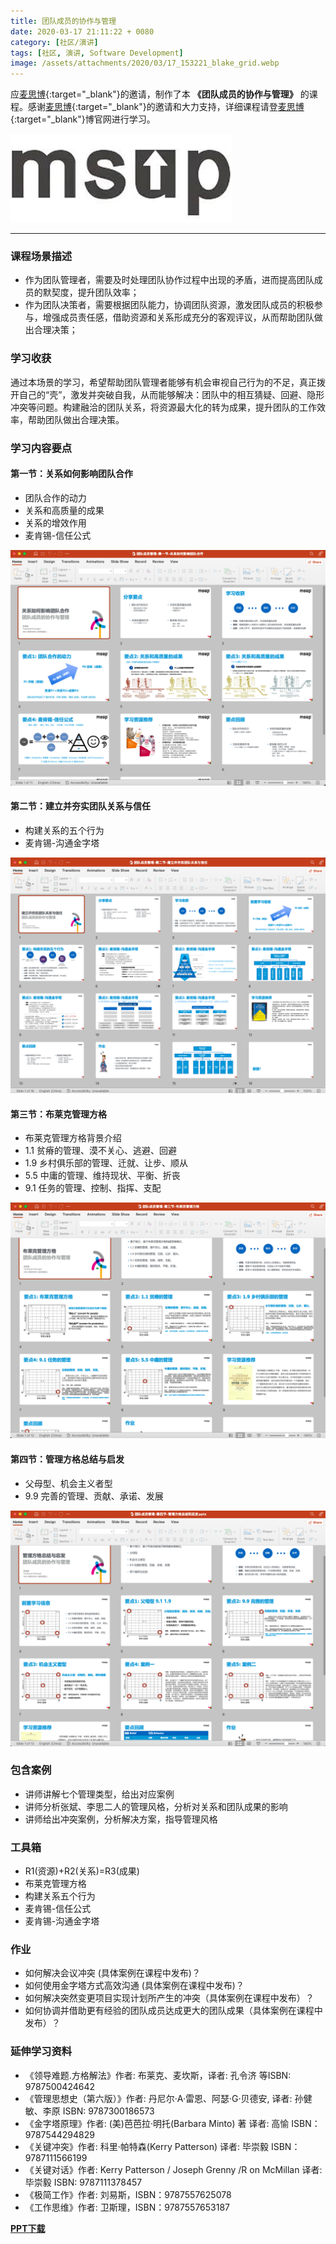 ```yaml
---
title: 团队成员的协作与管理
date: 2020-03-17 21:11:22 + 0080
category: [社区/演讲]
tags: [社区, 演讲, Software Development]
image: /assets/attachments/2020/03/17_153221_blake_grid.webp
---
```


应[麦思博](https://www.msup.com.cn/){:target="_blank"}的邀请，制作了本 **《团队成员的协作与管理》** 的课程。感谢[麦思博](https://www.msup.com.cn/){:target="_blank"}的邀请和大力支持，详细课程请登[麦思博](https://www.msup.com.cn/){:target="_blank"}博官网进行学习。       

![麦思博](/assets/attachments/2020/03/17_152145_6e6dmsu.jpg)

---

### 课程场景描述
* 作为团队管理者，需要及时处理团队协作过程中出现的矛盾，进而提高团队成员的默契度，提升团队效率；
* 作为团队决策者，需要根据团队能力，协调团队资源，激发团队成员的积极参与，增强成员责任感，借助资源和关系形成充分的客观评议，从而帮助团队做出合理决策；

### 学习收获
通过本场景的学习，希望帮助团队管理者能够有机会审视自己行为的不足，真正拨开自己的“壳”，激发并突破自我，从而能够解决：团队中的相互猜疑、回避、隐形冲突等问题。构建融洽的团队关系，将资源最大化的转为成果，提升团队的工作效率，帮助团队做出合理决策。

### 学习内容要点
#### 第一节：关系如何影响团队合作
* 团队合作的动力
* 关系和高质量的成果
* 关系的增效作用
* 麦肯锡-信任公式

![系如何影响团队合作](/assets/attachments/2020/03/17_151256_4d031102.png)

#### 第二节：建立并夯实团队关系与信任
* 构建关系的五个行为
* 麦肯锡-沟通金字塔

![第二节：建立并夯实团队关系与信任](/assets/attachments/2020/03/17_151245_83c12292.png)

#### 第三节：布莱克管理方格
* 布莱克管理方格背景介绍
* 1.1 贫瘠的管理、漠不关心、逃避、回避
* 1.9 乡村俱乐部的管理、迁就、让步、顺从
* 5.5 中庸的管理、维持现状、平衡、折丧
* 9.1 任务的管理、控制、指挥、支配

![第三节：布莱克管理方格](/assets/attachments/2020/03/17_151250_aca53396.png)

#### 第四节：管理方格总结与启发
* 父母型、机会主义者型
* 9.9 完善的管理、贡献、承诺、发展

![管理方格总结与启发](/assets/attachments/2020/03/17_151239_1b7c4412.png)

### 包含案例
* 讲师讲解七个管理类型，给出对应案例
* 讲师分析张斌、李思二人的管理风格，分析对关系和团队成果的影响
* 讲师给出冲突案例，分析解决方案，指导管理风格

### 工具箱
* R1(资源)+R2(关系)=R3(成果)
* 布莱克管理方格
* 构建关系五个行为
* 麦肯锡-信任公式
* 麦肯锡-沟通金字塔

### 作业
* 如何解决会议冲突 (具体案例在课程中发布)？
* 如何使用金字塔方式高效沟通 (具体案例在课程中发布)？
* 如何解决突然变更项目实现计划所产生的冲突（具体案例在课程中发布）？
* 如何协调并借助更有经验的团队成员达成更大的团队成果（具体案例在课程中发布）？

### 延伸学习资料
* 《领导难题.方格解法》作者: 布莱克、麦坎斯，译者: 孔令济 等ISBN: 9787500424642
* 《管理思想史（第六版）》作者: 丹尼尔·A·雷恩、阿瑟·G·贝德安, 译者: 孙健敏、李原 ISBN: 9787300186573
* 《金字塔原理》作者: (美)芭芭拉·明托(Barbara Minto) 著 译者: 高愉 ISBN：9787544294829
* 《关键冲突》作者: 科里·帕特森(Kerry Patterson) 译者: 毕崇毅 ISBN：9787111566199
* 《关键对话》作者: Kerry Patterson / Joseph Grenny /R on McMillan 译者: 毕崇毅 ISBN: 9787111378457
* 《极简工作》作者: 刘易斯，ISBN：9787557625078
* 《工作思维》作者: 卫斯理，ISBN：9787557653187

[**PPT下载**](/assets/attachments/2020/03/17_154953_f88carcive43.zip)
